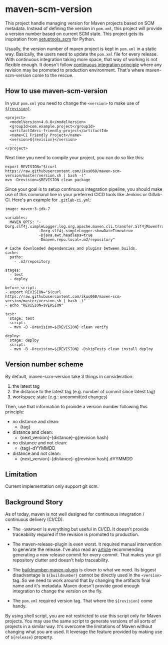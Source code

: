# maven-scm-version

This project handle managing version for Maven projects based on SCM metadata. Instead of defining the version in `pom.xml`, this project will provide a version number based on current SCM state. This project gets its inspiration from [setuptools_scm](https://github.com/pypa/setuptools_scm) for Python.

Usually, the version number of maven project is kept in `pom.xml` in a static way. Basically, the users need to update the `pom.xml` file for every release. With continuous integration taking more space, that way of working is not flexible enough.  It doesn't follow [continuous integration principle](https://www.slideshare.net/wakaleo/continuous-deliverywithmaven/12) where any revision may be promoted to production environment. That's where maven-scm-version come to the rescue.

## How to use maven-scm-version

In your `pom.xml` you need to change the `<version>` to make use of [`${revision}`](https://maven.apache.org/maven-ci-friendly.html).
```
<project>
  <modelVersion>4.0.0</modelVersion>
  <groupId>com.example.project</groupId>
  <artifactId>ci-friendly-project</artifactId>
  <name>CI Friendly Project</name>
  <version>${revision}</version>
  ...
</project>
```
Next time you need to compile your project, you can do so like this:
```
export REVISION="$(curl https://raw.githubusercontent.com/ikus060/maven-scm-version/master/version.sh | bash -)"
mvn -Drevision=$REVISION clean package
```
Since your goal is to setup continuous integration pipeline, you should make use of this command line in your preferred CICD tools like Jenkins or Gitlab-CI. Here's an example for `.gitlab-ci.yml`:
```
image: maven:3-jdk-7

variables:
  MAVEN_OPTS: "-Dorg.slf4j.simpleLogger.log.org.apache.maven.cli.transfer.Slf4jMavenTransferListener=WARN
               -Dorg.slf4j.simpleLogger.showDateTime=true
               -Djava.awt.headless=true
               -Dmaven.repo.local=.m2/repository"

# Cache downloaded dependencies and plugins between builds.
cache:
  paths:
    - .m2/repository

stages:
  - test
  - deploy

before_script:
- export REVISION="$(curl https://raw.githubusercontent.com/ikus060/maven-scm-version/master/version.sh | bash -)"
- echo "REVISION=$VERSION"

test:
  stage: test
  script:
  - mvn -B -Drevision=${REVISION} clean verify
  
deploy:
  stage: deploy
  script:
  - mvn -B -Drevision=${REVISION} -DskipTests clean install deploy 

```

## Version number scheme

By default, maven-scm-version take 3 things in consideration: 

1. the latest tag
2. the distance to the latest tag (e.g. number of commit since latest tag)
3. workspace state (e.g.: uncommitted changes)

Then, use that information to provide a version number following this principle:

* no distance and clean:
  * {tag}
* distance and clean:
  * {next_version}-{distance}-g{revision hash}
* no distance and not clean:
  * {tag}-dYYMMDD
* distance and not clean:
  * {next_version}-{distance}-g{revision hash}.dYYMMDD
  
## Limitation

Current implementation only support git scm.

## Background Story

As of today, maven is not well designed for continuous integration / continuous delivery (CI/CD).

* The `-SNAPSHOT` is everything but useful in CI/CD. It doesn't provide traceability required if the revision is promoted to production.

* The maven-release-plugin is even worst. It required manual intervention to generate the release.  I've also read an [article](https://www.cloudbees.com/blog/new-way-do-continuous-delivery-maven-and-jenkins-pipeline) recommending generating a new release commit for every commit. That makes your git repository clutter and doesn't help traceability.

* The [buildnumber-maven-plugin](http://www.mojohaus.org/buildnumber-maven-plugin/) is closer to what we need. Its biggest disadvantage is `${buildnumber}` cannot be directly used in the `<version>` tag. So we need to work around that by changing the artifacts final name and it's metadata. Maven doesn't provide good enough integration to change the version on the fly. 

* The `pom.xml` required version tag. That where the `${revision}` come handy.

By using shell script, you are not restricted to use this script only for Maven projects. You may use the same script to generate versions of all sorts of projects in a similar way. It's overcome the limitations of Maven without changing what you are used. It leverage the feature provided by making use of `${release}` property.
